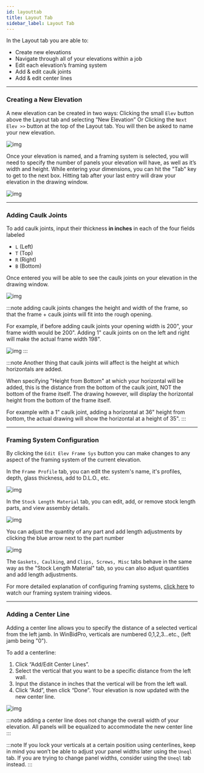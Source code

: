 ```yaml
---
id: layouttab
title: Layout Tab
sidebar_label: Layout Tab
---
```



In the Layout tab you are able to:
* Create new elevations
* Navigate through all of your elevations within a job
* Edit each elevation’s framing system
* Add & edit caulk joints
* Add & edit center lines

---

### Creating a New Elevation
A new elevation can be created in two ways:
Clicking the small `Elev` button above the Layout tab and selecting “New Elevation”
Or Clicking the `Next Elev >>` button at the top of the Layout tab.
You will then be asked to name your new elevation.

![img](../../static/img/elevation_tabs/1_layout_tab/layouttab1.gif)

Once your elevation is named, and a framing system is selected, you will need to specify the number of panels your elevation will have, as well as it’s width and height. While entering your dimensions, you can hit the "Tab" key to get to the next box. Hitting tab after your last entry will draw your elevation in the drawing window.

![img](../../static/img/elevation_tabs/1_layout_tab/layouttab2.gif)

---

### Adding Caulk Joints
To add caulk joints, input their thickness **in inches** in each of the four fields labeled 
* `L` (Left)
* `T` (Top)
* `R` (Right)
* `B` (Bottom)

Once entered you will be able to see the caulk joints on your elevation in the drawing window.

![img](../../static/img/elevation_tabs/1_layout_tab/layouttab3.gif)

:::note
adding caulk joints changes the height and width of the frame, so that the frame + caulk joints will fit into the rough opening.

For example, if before adding caulk joints your opening width is 200", your frame width would be 200". Adding 1" caulk joints on on the left and right will make the actual frame width 198".

![img](../../static/img/elevation_tabs/1_layout_tab/layouttab4.png)
:::

:::note 
Another thing that caulk joints will affect is the height at which horizontals are added.

When specifying "Height from Bottom" at which your horizontal will be added, this is the distance from the bottom of the caulk joint, NOT the bottom of the frame itself. The drawing however, will display the horizontal height from the bottom of the frame itself.

For example with a 1" caulk joint, adding a horizontal at 36" height from bottom, the actual drawing will show the horizontal at a height of 35".
:::

---

### Framing System Configuration
By clicking the `Edit Elev Frame Sys` button you can make changes to any aspect of the framing system of the current elevation.

In the `Frame Profile` tab, you can edit the system's name, it's profiles, depth, glass thickness, add to D.L.O., etc.

![img](../../static/img/elevation_tabs/1_layout_tab/layouttab5.png)

In the `Stock Length Material` tab, you can edit, add, or remove stock length parts, and view assembly details.

![img](../../static/img/elevation_tabs/1_layout_tab/layouttab6.gif)

You can adjust the quantity of any part and add length adjustments by clicking the blue arrow next to the part number

![img](../../static/img/elevation_tabs/1_layout_tab/layouttab7.png)

The `Gaskets, Caulking`, and `Clips, Screws, Misc` tabs behave in the same way as the "Stock Length Material" tab, so you can also adjust quantities and add length adjustments.

For more detailed explanation of configuring framing systems, [click here](https://www.gdsestimating.com/framing-systems "Framing System Training Videos") to watch our framing system training videos.

---

### Adding a Center Line

Adding a center line allows you to specify the distance of a selected vertical from the left jamb. In WinBidPro, verticals are numbered 0,1,2,3...etc., (left jamb being "0").

To add a centerline:

1. Click “Add/Edit Center Lines”.
2. Select the vertical that you want to be a specific distance from the left wall.
3. Input the distance in inches that the vertical will be from the left wall. 
4. Click “Add”, then click “Done”. Your elevation is now updated with the new center line.

![img](../../static/img/elevation_tabs/1_layout_tab/layouttab8.gif)

:::note
adding a center line does not change the overall width of your elevation. All panels will be equalized to accommodate the new center line
:::

:::note
If you lock your verticals at a certain position using centerlines, keep in mind you won’t be able to adjust your panel widths later using the `Uneql` tab. If you are trying to change panel widths, consider using the `Uneql` tab instead. 
:::